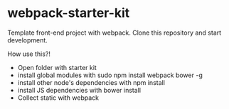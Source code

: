 # webpack-starter-kit

Template front-end project with webpack. Clone this repository and start development.

How use this?!
- Open folder with starter kit
- install global modules with sudo npm install webpack bower -g
- install other node's dependencies with npm install
- install JS dependencies with bower install
- Collect static with webpack
